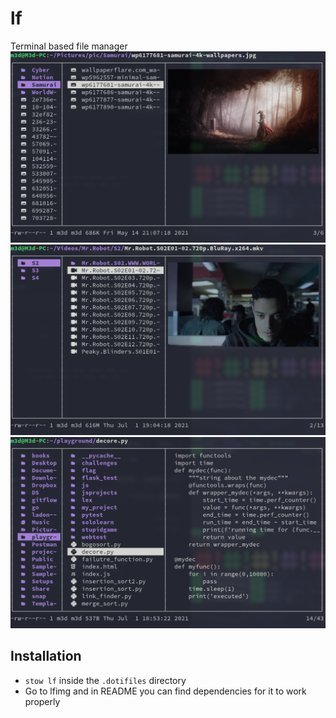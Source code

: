 
# lf
Terminal based file manager
![lf1](images/lf1.png)
![lf2](images/lf2.png)
![lf3](images/lf3.png)

## Installation
- `stow lf` inside the `.dotifiles` directory 
- Go to lfimg and in README you can find dependencies for it to work properly

